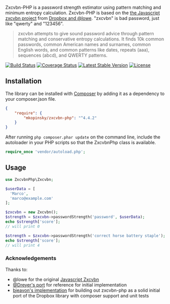 Zxcvbn-PHP is a password strength estimator using pattern matching and minimum entropy calculation. Zxcvbn-PHP is based on the [the Javascript zxcvbn project](https://github.com/dropbox/zxcvbn) from [Dropbox and @lowe](https://tech.dropbox.com/2012/04/zxcvbn-realistic-password-strength-estimation/). "zxcvbn" is bad password, just like "qwerty" and "123456".

>zxcvbn attempts to give sound password advice through pattern matching and conservative entropy calculations. It finds 10k common passwords, common American names and surnames, common English words, and common patterns like dates, repeats (aaa), sequences (abcd), and QWERTY patterns.

[![Build Status](https://travis-ci.org/mkopinsky/zxcvbn-php.png?branch=master)](https://travis-ci.org/mkopinsky/zxcvbn-php)
[![Coverage Status](https://coveralls.io/repos/github/mkopinsky/zxcvbn-php/badge.svg?branch=master)](https://coveralls.io/github/mkopinsky/zxcvbn-php?branch=master)
[![Latest Stable Version](https://poser.pugx.org/mkopinsky/zxcvbn-php/v/stable)](https://packagist.org/packages/mkopinsky/zxcvbn-php)
[![License](https://poser.pugx.org/mkopinsky/zxcvbn-php/license)](https://packagist.org/packages/mkopinsky/zxcvbn-php)

## Installation

The library can be installed with [Composer](http://getcomposer.org) by adding it as a dependency to your composer.json file.

```json
{
    "require": {
        "mkopinsky/zxcvbn-php": "^4.4.2"
    }
}
```

After running `php composer.phar update` on the command line, include the
autoloader in your PHP scripts so that the ZxcvbnPhp class is available.

```php
require_once 'vendor/autoload.php';
```

## Usage

```php
use ZxcvbnPhp\Zxcvbn;

$userData = [
  'Marco',
  'marco@example.com'
];

$zxcvbn = new Zxcvbn();
$strength = $zxcvbn->passwordStrength('password', $userData);
echo $strength['score'];
// will print 0

$strength = $zxcvbn->passwordStrength('correct horse battery staple');
echo $strength['score'];
// will print 4
```

### Acknowledgements
Thanks to:
* @lowe for the original [Javascript Zxcvbn](https://github.com/lowe/zxcvbn)
* [@Dreyer's port](https://github.com/Dreyer/php-zxcvbn) for reference for initial implementation
* [bjeavon's implementation](https://github.com/bjeavons/zxcvbn-php) for building out zxcvbn-php as a solid initial port of the Dropbox library with composer support and unit tests


